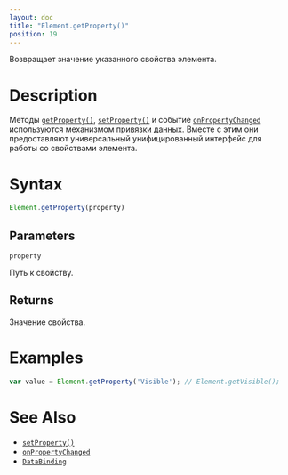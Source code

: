 ```yaml
---
layout: doc
title: "Element.getProperty()"
position: 19
---
```


Возвращает значение указанного свойства элемента.

# Description

Методы [`getProperty()`](../Element.getProperty/), [`setProperty()`](../Element.setProperty/)
и событие [`onPropertyChanged`](../Element.onPropertyChanged/) используются механизмом
[привязки данных](../../../DataBinding/). Вместе с этим они предоставляют универсальный
унифицированный интерфейс для работы со свойствами элемента.

# Syntax

```js
Element.getProperty(property)
```

## Parameters

`property`

Путь к свойству.

## Returns

Значение свойства.

# Examples

```js
var value = Element.getProperty('Visible'); // Element.getVisible();
```

# See Also

* [`setProperty()`](../Element.setProperty/)
* [`onPropertyChanged`](../Element.onPropertyChanged/)
* [`DataBinding`](../../../DataBinding/)
